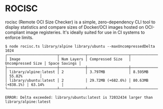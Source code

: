 # ROCISC

rocisc (Remote OCI Size Checker) is a simple, zero-dependency CLI tool to display statistics and compare sizes of Docker/OCI images hosted on OCI-compliant image registeries. It's ideally suited for use in CI systems to enforce limits.

```shell
$ node rocisc.ts library/alpine library/ubuntu --maxUncompressedDelta 1024
┌───────────────────────┬────────────┬───────────────────┬───────────────────┬───────────────┐
│ Image                 │ Num Layers │ Compressed Size   │ Uncompressed Size │ Space Savings │
├───────────────────────┼────────────┼───────────────────┼───────────────────┼───────────────┤
│ library/alpine:latest │ 2          │ 3.797MB           │ 8.595MB           │ 55.82%        │
│ library/ubuntu:latest │ 2          │ 29.72MB (+682.6%) │ 80.63MB (+838.1%) │ 63.14%        │
└───────────────────────┴────────────┴───────────────────┴───────────────────┴───────────────┘

ERROR: Delta exceeded: library/ubuntu:latest is 72032434 larger than library/alpine:latest
```
